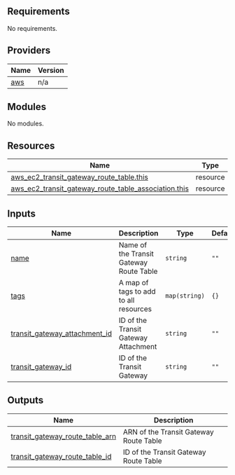 <!-- BEGIN_TF_DOCS -->
## Requirements

No requirements.

## Providers

| Name | Version |
|------|---------|
| <a name="provider_aws"></a> [aws](#provider\_aws) | n/a |

## Modules

No modules.

## Resources

| Name | Type |
|------|------|
| [aws_ec2_transit_gateway_route_table.this](https://registry.terraform.io/providers/hashicorp/aws/latest/docs/resources/ec2_transit_gateway_route_table) | resource |
| [aws_ec2_transit_gateway_route_table_association.this](https://registry.terraform.io/providers/hashicorp/aws/latest/docs/resources/ec2_transit_gateway_route_table_association) | resource |

## Inputs

| Name | Description | Type | Default | Required |
|------|-------------|------|---------|:--------:|
| <a name="input_name"></a> [name](#input\_name) | Name of the Transit Gateway Route Table | `string` | `""` | no |
| <a name="input_tags"></a> [tags](#input\_tags) | A map of tags to add to all resources | `map(string)` | `{}` | no |
| <a name="input_transit_gateway_attachment_id"></a> [transit\_gateway\_attachment\_id](#input\_transit\_gateway\_attachment\_id) | ID of the Transit Gateway Attachment | `string` | `""` | no |
| <a name="input_transit_gateway_id"></a> [transit\_gateway\_id](#input\_transit\_gateway\_id) | ID of the Transit Gateway | `string` | `""` | no |

## Outputs

| Name | Description |
|------|-------------|
| <a name="output_transit_gateway_route_table_arn"></a> [transit\_gateway\_route\_table\_arn](#output\_transit\_gateway\_route\_table\_arn) | ARN of the Transit Gateway Route Table |
| <a name="output_transit_gateway_route_table_id"></a> [transit\_gateway\_route\_table\_id](#output\_transit\_gateway\_route\_table\_id) | ID of the Transit Gateway Route Table |
<!-- END_TF_DOCS -->